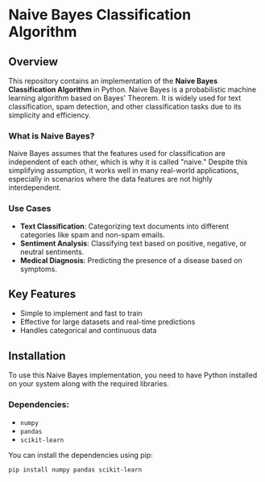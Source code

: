 # Naive Bayes Classification Algorithm

## Overview
This repository contains an implementation of the **Naive Bayes Classification Algorithm** in Python. Naive Bayes is a probabilistic machine learning algorithm based on Bayes' Theorem. It is widely used for text classification, spam detection, and other classification tasks due to its simplicity and efficiency.

### What is Naive Bayes?
Naive Bayes assumes that the features used for classification are independent of each other, which is why it is called "naive." Despite this simplifying assumption, it works well in many real-world applications, especially in scenarios where the data features are not highly interdependent.

### Use Cases
- **Text Classification**: Categorizing text documents into different categories like spam and non-spam emails.
- **Sentiment Analysis**: Classifying text based on positive, negative, or neutral sentiments.
- **Medical Diagnosis**: Predicting the presence of a disease based on symptoms.
  
## Key Features
- Simple to implement and fast to train
- Effective for large datasets and real-time predictions
- Handles categorical and continuous data

## Installation
To use this Naive Bayes implementation, you need to have Python installed on your system along with the required libraries.

### Dependencies:
- `numpy`
- `pandas`
- `scikit-learn`

You can install the dependencies using pip:

```bash
pip install numpy pandas scikit-learn
